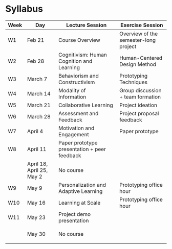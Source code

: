 # Syllabus



| Week        | Day                       | Lecture Session                              | Exercise Session                      |
| ----------- | ------------------------- | -------------------------------------------- | ------------------------------------- |
| W1          | Feb 21                    | Course Overview                              | Overview of the semester-long project |
| W2          | Feb 28                    | Cognitivism: Human Cognition and Learning    | Human-Centered Design Method          |
| W3          | March 7                   | Behaviorism and Constructivism               | Prototyping Techniques                |
| W4          | March 14                  | Modality of Information                      | Group discussion + team formation     |
| W5          | March 21                  | Collaborative Learning                       | Project ideation                      |
| W6          | March 28                  | Assessment and Feedback                      | Project proposal feedback             |
| W7          | April 4                   | Motivation and Engagement                    | Paper prototype                       |
| W8          | April 11                  | Paper prototype presentation + peer feedback |                                       |
|             | April 18, April 25, May 2 | No course                                    |                                       |
| W9          | May 9                     | Personalization and Adaptive Learning        | Prototyping office hour               |
| W10         | May 16                    | Learning at Scale                            | Prototyping office hour               |
| W11         | May 23                    | Project demo presentation                    |                                       |
| <p><br></p> | May 30                    | No course                                    |                                       |


